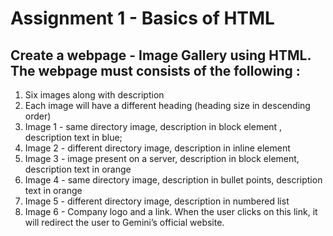 # Assignment 1 - Basics of HTML
## Create a webpage - Image Gallery using HTML. The webpage must consists of the following :
1. Six images along with description
2. Each image will have a different heading (heading size in descending order)
3. Image 1 - same directory image, description in block element , description text in blue;
4. Image 2 - different directory image, description in inline element
5. Image 3 - image present on a server, description in block element, description text in orange
6. Image 4 - same directory image, description in bullet points, description text in orange
7. Image 5 - different directory image, description in numbered list
8. Image 6 - Company logo and a link. When the user clicks on this link, it will redirect the user to Gemini’s official website.
